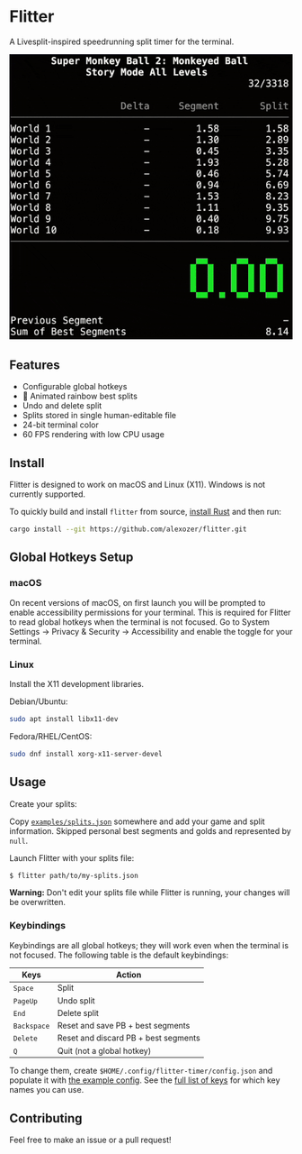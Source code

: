 # Flitter

A Livesplit-inspired speedrunning split timer for the terminal.

![Animated demo GIF](/doc/flitter.gif)

## Features

- Configurable global hotkeys
- :rainbow: Animated rainbow best splits
- Undo and delete split
- Splits stored in single human-editable file
- 24-bit terminal color
- 60 FPS rendering with low CPU usage

## Install

Flitter is designed to work on macOS and Linux (X11). Windows is not currently supported.

To quickly build and install `flitter` from source, [install Rust](https://www.rust-lang.org/tools/install) and then run:

```bash
cargo install --git https://github.com/alexozer/flitter.git
```

## Global Hotkeys Setup

### macOS

On recent versions of macOS, on first launch you will be prompted to enable accessibility permissions for your terminal. This is required for Flitter to read global hotkeys when the terminal is not focused. Go to System Settings -> Privacy & Security -> Accessibility and enable the toggle for your terminal.

### Linux

Install the X11 development libraries.

Debian/Ubuntu:

```bash
sudo apt install libx11-dev
```

Fedora/RHEL/CentOS:

```bash
sudo dnf install xorg-x11-server-devel
```

## Usage

Create your splits:

Copy [`examples/splits.json`](/examples/splits.json) somewhere and add your game and split information. Skipped personal best segments and golds and represented by `null`.

Launch Flitter with your splits file:

```bash
$ flitter path/to/my-splits.json
```

**Warning:** Don't edit your splits file while Flitter is running, your changes will be overwritten.

### Keybindings

Keybindings are all global hotkeys; they will work even when the terminal is not focused. The following table is the default keybindings:

| Keys        | Action                                  |
| ----------- | --------------------------------------- |
| `Space`     | Split                                   |
| `PageUp`    | Undo split                              |
| `End`       | Delete split                            |
| `Backspace` | Reset and save PB + best segments       |
| `Delete`    | Reset and discard PB + best segments    |
| `Q`         | Quit (not a global hotkey)              |

To change them, create `$HOME/.config/flitter-timer/config.json` and populate it with [the example config](/examples/default-config.json). See the [full list of keys](/doc/keys.txt) for which key names you can use.

## Contributing

Feel free to make an issue or a pull request!
